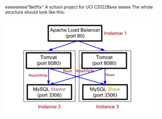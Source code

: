 eeeeeeeee“Netflix"
A school project for UCI CS122Beee
eeeee
The whole structure should look like this:

![image](https://github.com/cxk123/-Netflix-CS122B/blob/master/images/struture.PNG)
